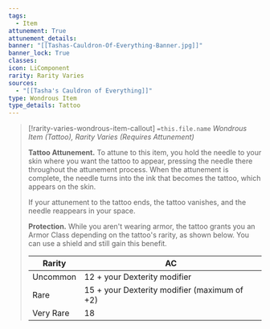 ```yaml
---
tags:
  - Item
attunement: True
attunement_details: 
banner: "[[Tashas-Cauldron-Of-Everything-Banner.jpg]]"
banner_lock: True
classes:
icon: LiComponent
rarity: Rarity Varies
sources:
  - "[[Tasha's Cauldron of Everything]]"
type: Wondrous Item
type_details: Tattoo
---
```

>[!rarity-varies-wondrous-item-callout] `=this.file.name`
>*Wondrous Item (Tattoo), Rarity Varies (Requires Attunement)*
>
>**Tattoo Attunement.** To attune to this item, you hold the needle to your skin where you want the tattoo to appear, pressing the needle there throughout the attunement process. When the attunement is complete, the needle turns into the ink that becomes the tattoo, which appears on the skin.
>
>If your attunement to the tattoo ends, the tattoo vanishes, and the needle reappears in your space.
>
>**Protection.** While you aren't wearing armor, the tattoo grants you an Armor Class depending on the tattoo's rarity, as shown below. You can use a shield and still gain this benefit.
>
>
>
>| Rarity | AC |
>| --- | --- |
>| Uncommon | 12 + your Dexterity modifier |
>| Rare | 15 + your Dexterity modifier (maximum of +2) |
>| Very Rare | 18 |
>
>
